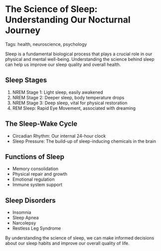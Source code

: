 # The Science of Sleep: Understanding Our Nocturnal Journey

Tags: health, neuroscience, psychology

Sleep is a fundamental biological process that plays a crucial role in our physical and mental well-being. Understanding the science behind sleep can help us improve our sleep quality and overall health.

## Sleep Stages

1. NREM Stage 1: Light sleep, easily awakened
2. NREM Stage 2: Deeper sleep, body temperature drops
3. NREM Stage 3: Deep sleep, vital for physical restoration
4. REM Sleep: Rapid Eye Movement, associated with dreaming

## The Sleep-Wake Cycle

- Circadian Rhythm: Our internal 24-hour clock
- Sleep Pressure: The build-up of sleep-inducing chemicals in the brain

## Functions of Sleep

- Memory consolidation
- Physical repair and growth
- Emotional regulation
- Immune system support

## Sleep Disorders

- Insomnia
- Sleep Apnea
- Narcolepsy
- Restless Leg Syndrome

By understanding the science of sleep, we can make informed decisions about our sleep habits and improve our overall quality of life.
